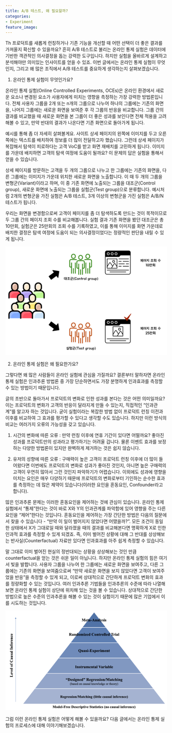 ```yaml
---
title: A/B 테스트, 왜 필요할까?
categories:
- Experiment
feature_image: 
---
```


Th 프로덕트를 새롭게 런칭하거나 기존 기능을 개선할 때 어떤 선택이 더 좋은 결과를 가져올지 확신할 수 있을까요? 흔히 A/B 테스트로 불리는 온라인 통제 실험은 데이터에 기반한 객관적인 의사결정을 돕는 강력한 도구입니다. 하지만 실험을 올바르게 설계하고 분석해야만 의미있는 인사이트를 얻을 수 있죠. 이번 글에서는 온라인 통제 실험이 무엇인지, 그리고 왜 많은 조직에서 A/B 테스트를 중요하게 생각하는지 살펴보겠습니다.

<!-- more -->

1. 온라인 통제 실험이 무엇인가요?

 온라인 통제 실험(Online Controlled Experiments, OCEs)은 온라인 환경에서 새로운 요소나 변경된 요소가 사용자에게 미치는 영향을 측정하는 가장 강력한 방법론입니다. 전체 사용자 그룹을 2개 또는 n개의 그룹으로 나누어 하나의 그룹에는 기존의 화면을, 나머지 그룹에는 새로운 화면을 보여준 후 각 그룹의 반응을 비교합니다. 그룹 간의 결과를 비교했을 때 새로운 화면을 본 그룹이 더 좋은 성과를 보인다면 전체 적용을 고려해볼 수 있고, 만약 반대의 결과가 나온다면 기존 화면으로 돌아가게 됩니다.

 예시를 통해 좀 더 자세히 살펴볼게요. 사이트 상세 페이지의 왼쪽에 이미지를 두고 오른쪽에는 텍스트를 배치하여 정보를 더 많이 전달하고자 했습니다. 그런데 상세 페이지가 복잡해서 탐색이 피로하다는 고객 VoC를 받고 화면 재배치를 고민하게 됩니다. 이미지를 가운데 배치하면 고객의 탐색 여정에 도움이 될까요? 이 문제의 답은 실험을 통해서 얻을 수 있습니다.

 상세 페이지를 방문하는 고객을 두 개의 그룹으로 나누고 한 그룹에는 기존의 화면을, 다른 그룹에는 이미지가 가운데 위치한 새로운 화면을 노출합니다. 이 때 두 개의 그룹을 변형군(Variant)이라고 하며, 이 중 기존 화면에 노출되는 그룹을 대조군(Control group), 새로운 화면에 노출되는 그룹을 실험군(Test group)으로 분류합니다. 예시처럼 2개의 변형군을 가진 실험은 A/B 테스트, 3개 이상의 변형군을 가진 실험은 A/B/N 테스트가 됩니다.

 우리는 화면을 변경함으로써 고객이 페이지를 좀 더 탐색하도록 만드는 것이 목적이므로 두 그룹 간의 페이지 조회 수를 비교해봅니다. 실험 결과 기존 화면을 봤던 대조군은 총 10만회, 실험군은 25만회의 조회 수를 기록하였고, 이를 통해 이미지를 화면 가운데로 배치한 결정은 탐색 여정에 도움이 되는 의사결정이었다는 정량적인 판단을 내릴 수 있게 됩니다.

 ![created with Flaticon icons](/assets/images/experiment/experiment-1-1.png)


2. 온라인 통제 실험은 왜 필요한가요?

 그렇다면 왜 많은 사람들이 온라인 실험에 관심을 가질까요? 결론부터 말하자면 온라인 통제 실험은 인과추론 방법론 중 가장 단순하면서도 가장 분명하게 인과효과를 측정할 수 있는 방법이기 때문입니다.

 글의 초반으로 돌아가서 프로덕트의 변화로 인한 성과를 본다는 것은 어떤 의미일까요? 이는 프로덕트의 변화가 고객의 반응이 달라지게 만들 수 있는지, 직접적인 “인과관계”를 알고자 하는 것입니다. 굳이 실험이라는 복잡한 방법 없이 프로덕트 런칭 이전과 이후를 비교하여 그 효과를 평가할 수 있다고 생각할 수도 있습니다. 하지만 이런 방식의 비교는 여러가지 오류의 가능성을 갖고 있습니다. 

 1) 시간의 변화에 따른 오류 : 만약 런칭 이후에 연휴 기간이 있다면 어떨까요? 좋아진 성과를 프로덕트만의 성과라고 평가하기는 어려울 겁니다. 물론 이벤트 효과를 보정하는 다양한 방법론이 있지만 완벽하게 제거하는 것은 쉽지 않습니다. 

 2) 유저의 성향에 따른 오류 : 구매력이 높은 고객이 프로덕트 런칭 이후에 더 많이 들어왔다면 이번에도 프로덕트의 변화로 성과가 좋아진 것인지, 아니면 높은 구매력의 고객이 우연히 많아서 그런 것인지 파악하기가 어렵습니다. 이외에도 성과에 영향을 미치는 요인은 매우 다양하기 때문에 프로덕트의 변화로부터 기인하는 순수한 효과를 측정하는 데 많은 제약이 있습니다(이러한 요인을 혼동요인, Confounder라고 합니다).

 많은 인과추론 문제는 이러한 혼동요인을 제어하는 것에 관심이 있습니다. 온라인 통제 실험에서 “통제”한다는 것이 바로 X와 Y의 인과관계를 파악함에 있어 영향을 주는 다른 요인을 “제어”한다는 것입니다. 혼동요인을 제어하는 가장 간단한 방법은 다음의 질문에서 찾을 수 있습니다 - “만약 이 일이 벌어지지 않았다면 어땠을까?”. 모든 조건이 동일한 상태에서 X가 그대로일 때와 달라졌을 때의 결과를 비교해본다면 명확하게 X로 인한 인과적 효과를 측정할 수 있게 되겠죠. 즉, 이미 벌어진 상황에 대해 그 반대를 상상해보는 반사실(Counterfactual) 자료만 있다면 인과효과를 아주 쉽게 측정할 수 있습니다.

 말 그대로 이미 벌어진 현실의 정반대되는 상황을 상상해보는 것인 만큼 counterfactual을 얻는 것은 쉬운 일이 아닙니다. 하지만 온라인 통제 실험의 힘은 여기서 빛을 발합니다. 사용자 그룹을 나누어 한 그룹에는 새로운 화면을 보여주고, 다른 그룹에는 기존의 화면을 보여줌으로써 “만약 새로운 화면을 보지 않았다면 고객이 보여주었을 반응”을 측정할 수 있게 되고, 이로써 상대적으로 간단하게 프로덕트 변화의 효과를 정량화할 수 있는 것입니다. 여러 인과추론 기법들을 인과추론의 수준에 따라 나열해보면 온라인 통제 실험이 상단에 위치해 있는 것을 볼 수 있습니다. 상대적으로 간단한 방법으로 높은 수준의 인과추론을 해볼 수 있는 것이 실험이기 때문에 많은 기업에서 이를 시도하는 것입니다.

 ![Youtube 인과추론의 데이터 과학](/assets/images/experiment/experiment-1-2.png)

 그럼 이런 온라인 통제 실험은 어떻게 해볼 수 있을까요? 다음 글에서는 온라인 통제 실험의 프로세스에 대해 이야기해보겠습니다.
